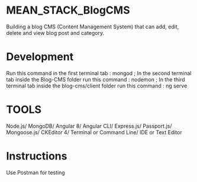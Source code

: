 # MEAN_STACK_BlogCMS
Building a blog CMS (Content Management System) that can add, edit, delete and view blog post and category.

# Development
Run this command in the first terminal tab : mongod ; 
In the second terminal tab inside the Blog-CMS folder run this command : nodemon ;
In the third terminal tab inside the blog-cms/client folder run this command :  ng serve

# TOOLS
Node.js/
MongoDB/
Angular 8/
Angular CLI/
Express.js/
Passport.js/
Mongoose.js/
CKEditor 4/
Terminal or Command Line/
IDE or Text Editor

# Instructions
Use Postman for testing  

